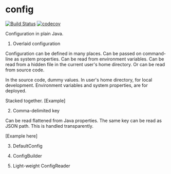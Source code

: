 # config

[![Build Status](https://travis-ci.org/computelab/config.svg?branch=master)](https://travis-ci.org/computelab/config) [![codecov](https://codecov.io/gh/computelab/config/branch/master/graph/badge.svg)](https://codecov.io/gh/computelab/config)


Configuration in plain Java.

1. Overlaid configuration

Configuration can be defined in many places. Can be passed on command-line as
system properties. Can be read from environment variables. Can be read from
a hidden file in the current user's home directory. Or can be read from source
code.

In the source code, dummy values.
In user's home directory, for local development.
Environment variables and system properties, are for deployed.

Stacked together. [Example]

2. Comma-delimited key

Can be read flattened from Java properties.
The same key can be read as JSON path. This is handled transparently.

[Example here]

3. DefaultConfig

4. ConfigBuilder

5. Light-weight ConfigReader

